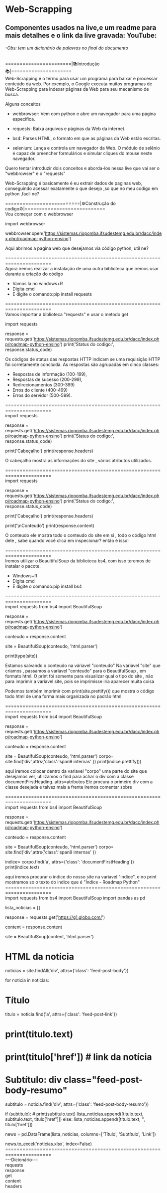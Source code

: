 # Web-Scrapping
## Componentes usados na live,e um readme para mais detalhes e o link da live gravada: YouTube:
###### -Obs: tem um dicionário de palavras no final do documento

=======================|📚Introdução📚|=====================<br />
Web-Scrapping é o termo para usar um programa para baixar e processar conteúdo da web.
Por exemplo, o Google executa muitos programas de Web-Scrapping para indexar 
páginas da Web para seu mecanismo de busca.

Alguns conceitos 
* webbrowser: Vem com python e abre um navegador para uma página específica.

* requests: Baixa arquivos e páginas da Web da internet.

* bs4: Parses HTML, o formato em que as páginas da Web estão escritas.

* selenium: Lança e controla um navegador da Web. O módulo de selênio é capaz de preencher formulários e simular cliques do mouse neste navegador.

Quero tentar introduzir dois conceitos e aborda-los nessa live que vai ser o "webbrowser" e o "requests"

Web-Scrapping é basicamente é eu extrair dados de paginas web, conseguindo acessar exatamente o que desejo 
,so que no meu codigo em python ,facil ne?

==========================|⚙️Construção do codigo⚙️|============================<br />
Vou começar com o webbrowser

import webbrowser

webbrowser.open('https://sistemas.riopomba.ifsudestemg.edu.br/dacc/index.php/roadmap-python-ensino')

Aqui abrimos a pagina web que desejamos via código python, util ne? 

======================================================================<br />
Agora iremos realizar a instalação de uma outra biblioteca que iremos usar durante a criação do código
* Vamos la no windows+R 
* Digita cmd 
* E digite o comando:pip install requests

======================================================================<br />
Vamos importar a biblioteca "requests" e usar o metodo get

import requests

response = requests.get('https://sistemas.riopomba.ifsudestemg.edu.br/dacc/index.php/roadmap-python-ensino')
print('Status do codigo:', response.status_code)

Os códigos de status das respostas HTTP indicam se uma requisição HTTP foi corretamente concluída.
As respostas são agrupadas em cinco classes:

* Respostas de informação (100-199),
* Respostas de sucesso (200-299),
* Redirecionamentos (300-399)
* Erros do cliente (400-499)
* Erros do servidor (500-599).

======================================================================<br />
import requests

response = requests.get('https://sistemas.riopomba.ifsudestemg.edu.br/dacc/index.php/roadmap-python-ensino')
print('Status do codigo:', response.status_code)

print('Cabeçalho')
print(response.headers)

O cabeçalho mostra as informações do site , vários atributos utilizados.

======================================================================<br />
import requests

response = requests.get('https://sistemas.riopomba.ifsudestemg.edu.br/dacc/index.php/roadmap-python-ensino')
print('Status do codigo:', response.status_code)

print('Cabeçalho')
print(response.headers)

print('\nConteudo')
print(response.content)

O conteudo ele mostra todo o conteudo do site em si , todo o código html dele ,
sabe quando você clica em inspecionar? então é isso!

======================================================================<br />
Iremos utilizar o BeaultifulSoup da biblioteca bs4, com isso teremos de instalar 
o pacote.
* Windows+R 
* Digita cmd 
* E digite o comando:pip install bs4

======================================================================<br />
import requests
from bs4 import BeautifulSoup

response = requests.get('https://sistemas.riopomba.ifsudestemg.edu.br/dacc/index.php/roadmap-python-ensino')

conteudo = response.content

site = BeautifulSoup(conteudo, 'html.parser')

print(type(site))

Estamos salvando o conteudo na váriavel "conteudo" 
Na váriavel "site" que criamos , passamos a variavel "conteudo" para o BeautifulSoup , 
em formato html.
O print foi somente para visualizar qual o tipo do site , não para imprimir a variavel site,
pois se imprimisse iria aparecer muita coisa

Podemos também imprimir com 
print(site.prettify())
que mostra o código todo html de uma forma mais organizada no padrão html

======================================================================<br />
import requests
from bs4 import BeautifulSoup

response = requests.get('https://sistemas.riopomba.ifsudestemg.edu.br/dacc/index.php/roadmap-python-ensino')

conteudo = response.content

site = BeautifulSoup(conteudo, 'html.parser')
corpo= site.find('div',attrs{'class':'span9 internas' })
print(indice.prettify())

aqui iremos colocar dentro da variavel "corpo" uma parte do site que desejamos ver,
utilizamos o find para achar o div com a classe documentFirstHeading.
attrs=atributos
Ele procura o primeiro div com a classe desejada e talvez mais a frente iremos comentar sobre

======================================================================<br />
import requests
from bs4 import BeautifulSoup

response = requests.get('https://sistemas.riopomba.ifsudestemg.edu.br/dacc/index.php/roadmap-python-ensino')

conteudo = response.content

site = BeautifulSoup(conteudo, 'html.parser')
corpo= site.find('div',attrs{'class':'span9 internas' })

indice= corpo.find('a', attrs={'class': 'documentFirstHeading'})
print(indice.text)

aqui iremos procurar o indice do nosso site na variavel "indice", 
e no print mostramos so o texto do indice que é "Índice - Roadmap Python"
======================================================================<br />
import requests
from bs4 import BeautifulSoup
import pandas as pd

lista_noticias = []

response = requests.get('https://g1.globo.com/')

content = response.content

site = BeautifulSoup(content, 'html.parser')

# HTML da notícia
noticias = site.findAll('div', attrs={'class': 'feed-post-body'})

for noticia in noticias:
  # Título
  titulo = noticia.find('a', attrs={'class': 'feed-post-link'})

  # print(titulo.text)
  # print(titulo['href']) # link da notícia

  # Subtítulo: div class="feed-post-body-resumo"
  subtitulo = noticia.find('div', attrs={'class': 'feed-post-body-resumo'})

  if (subtitulo):
    # print(subtitulo.text)
    lista_noticias.append([titulo.text, subtitulo.text, titulo['href']])
  else:
    lista_noticias.append([titulo.text, '', titulo['href']])


news = pd.DataFrame(lista_noticias, columns=['Título', 'Subtítulo', 'Link'])

news.to_excel('noticias.xlsx', index=False)
======================================================================<br />
---Dicionário---<br />
requests<br />
response<br />
get<br />
content<br />
headers<br />
